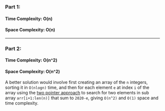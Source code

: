 ### Part 1:

#### Time Complexity: O(n)
#### Space Complexity: O(n)

---

### Part 2:

#### Time Complexity: O(n^2)
#### Space Complexity: O(n^2)

A better solution would involve first creating an array of the `n` integers, sorting it in `O(nlogn)` time, and then for each element `e` at index `i` of the array using the [two pointer approach](https://leetcode.com/articles/two-pointer-technique/) to search for two elements in sub array `arr[i+1:len(n)]` that sum to `2020-e`, giving `O(n^2)` and `O(1)` space and time complexity.


